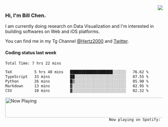 <img  align="right" src="https://github-readme-stats.vercel.app/api?username=BillChen2k&show_icons=false&count_private=true&hide_title=true">

### Hi, I'm Bill Chen.

I am currently doing research on Data Visualization and I'm interested in building softwares on Web and iOS platforms.

You can find me in my Tg Channel [@Hertz2000](https://t.me/Hertz2000) and [Twitter](https://twitter.com/billchen2k).

#### Coding status last week

<!--START_SECTION:waka-->

```txt
Total Time: 7 hrs 22 mins

TeX          5 hrs 40 mins   ███████████████████░░░░░░   76.62 %
TypeScript   33 mins         ██░░░░░░░░░░░░░░░░░░░░░░░   07.55 %
Python       26 mins         █▒░░░░░░░░░░░░░░░░░░░░░░░   05.90 %
Markdown     13 mins         ▓░░░░░░░░░░░░░░░░░░░░░░░░   02.95 %
CSV          10 mins         ▓░░░░░░░░░░░░░░░░░░░░░░░░   02.32 %
```

<!--END_SECTION:waka-->


<div>
<a href="https://spotify-now-playing.billchen2k.vercel.app/now-playing?open">
   <img align="right" src="https://spotify-now-playing.billchen2k.vercel.app/now-playing" width="540" height="64" alt="Now Playing">
</a>
</div>

<div>
<p align="right"><code>Now playing on Spotify: </code></p>
</div>

<!--
**BillChen2K/BillChen2K** is a ✨ _special_ ✨ repository because its `README.md` (this file) appears on your GitHub profile.

Here are some ideas to get you started:

- 🔭 I’m currently working on ...
- 🌱 I’m currently learning ...
- 👯 I’m looking to collaborate on ...
- 🤔 I’m looking for help with ...
- 💬 Ask me about ...
- 📫 How to reach me: ...
- 😄 Pronouns: ...
- ⚡ Fun fact: ...
-->
